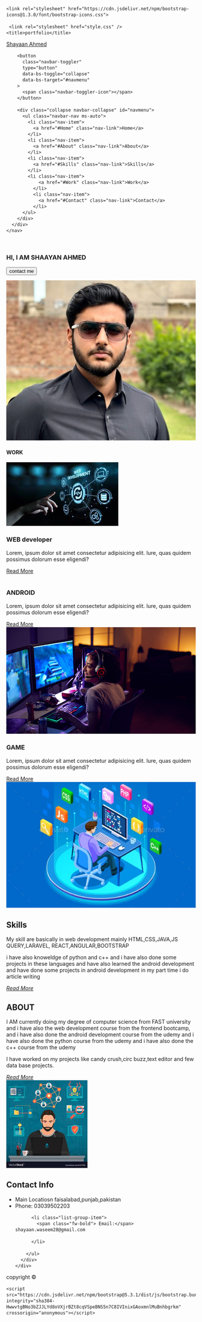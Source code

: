 <!doctype html>
<html lang="en">
  <head>
    <meta charset="utf-8">
    <meta name="viewport" content="width=device-width, initial-scale=1">
    <link href="https://cdn.jsdelivr.net/npm/bootstrap@5.3.1/dist/css/bootstrap.min.css" rel="stylesheet" 
    integrity="sha384-4bw+/aepP/YC94hEpVNVgiZdgIC5+VKNBQNGCHeKRQN+PtmoHDEXuppvnDJzQIu9" crossorigin="anonymous">
    
    <link rel="stylesheet" href="https://cdn.jsdelivr.net/npm/bootstrap-icons@1.3.0/font/bootstrap-icons.css">
    
     <link rel="stylesheet" href="style.css" />
    <title>portfolio</title>
  </head>
  <body >
    <nav class="navbar navbar-expand-lg bg-dark navbar-dark py-3 fixed-top">
      <div class="container">
        <a href="#" class="navbar-brand">Shayaan Ahmed</a>

        <button
          class="navbar-toggler"
          type="button"
          data-bs-toggle="collapse"
          data-bs-target="#navmenu"
        >
          <span class="navbar-toggler-icon"></span>
        </button>

        <div class="collapse navbar-collapse" id="navmenu">
          <ul class="navbar-nav ms-auto">
            <li class="nav-item">
              <a href="#Home" class="nav-link">Home</a>
            </li>
            <li class="nav-item">
              <a href="#About" class="nav-link">About</a>
            </li>
            <li class="nav-item">
              <a href="#Skills" class="nav-link">Skills</a>
            </li>
            <li class="nav-item">
                <a href="#Work" class="nav-link">Work</a>
              </li>
              <li class="nav-item">
                <a href="#Contact" class="nav-link">Contact</a>
              </li>
          </ul>
        </div>
      </div>
    </nav>

<!--showcase-->
<br>
<section class="bg-dark text-light p-5 text-center">
<div class="container">
 <div class="d-sm-flex align-items-center justify-content-between">
 <div>
 <h1>HI, I AM
   <span class="text-warning">
  SHAAYAN AHMED
 </span></h1>
 
 <button class="btn btn-primary btn-lg">
 contact me

 </button>
 
 <a href="#"><i class="bi bi-twitter text-white mx-1"></i></a>
 <a href="#"><i class="bi bi-facebook text-white mx-1"></i></a>
 <a href="#"><i class="bi bi-linkedin text-white mx-1"></i></a>
 <a href="#"><i class="bi bi-instagram text-white mx-1"></i></a>

 </div>
<img class="img-fluid w-50  d-block" src="img.jpg" alt="" \ >
 </div>
</div>

 

<section id="Work" class="p-5">
    <h1 class="text-center text-white">WORK</h1>
  <div class="container">
    <div class="row text-center g-4">
      <div class="col-md">
        <div class="card bg-dark text-light">
          <div class="card-body text-center">
            <div class="h1 mb-3">
                <img src="web.jpeg" class="img-fluid" alt="">
            </div>
            <h3 class="card-title mb-3">WEB developer</h3>
            <p class="card-text">
              Lorem, ipsum dolor sit amet consectetur adipisicing elit.
              Iure, quas quidem possimus dolorum esse eligendi?
            </p>
            <a href="#" class="btn btn-primary">Read More</a>
          </div>
        </div>
      </div>
      <div class="col-md">
        <div class="card bg-secondary text-light">
          <div class="card-body text-center">
            <div class="h1 mb-3">
                <img src="android.avif" class="img-fluid" alt="">
            </div>
            <h3 class="card-title mb-3">ANDROID</h3>
            <p class="card-text">
              Lorem, ipsum dolor sit amet consectetur adipisicing elit.
              Iure, quas quidem possimus dolorum esse eligendi?
            </p>
            <a href="#" class="btn btn-dark">Read More</a>
          </div>
        </div>
      </div>
      <div class="col-md">
        <div class="card bg-dark text-light">
          <div class="card-body text-center">
            <div class="h1 mb-3">
              <img src="game.jpg" class="img-fluid" alt="">
            </div>
            <h3 class="card-title mb-3">GAME</h3>
            <p class="card-text">
              Lorem, ipsum dolor sit amet consectetur adipisicing elit.
              Iure, quas quidem possimus dolorum esse eligendi?
            </p>
            <a href="#" class="btn btn-primary">Read More</a>
          </div>
        </div>
      </div>
    </div>
  </div>
</section>

<!--skill section-->

<section  id="Skills" class="p-5">
<div class="container">
<div class="row align-items-center justify-content-between">
  <div class="col-md">
    <img src="skill.jpg" class="img-fluid" alt="">
  </div>
  <div class="col-md p-5">
    <h2>Skills</h2>
    <p class="lead">
      My skill are basically in web development mainly HTML,CSS,JAVA,JS QUERY,LARAVEL,
      REACT,ANGULAR,BOOTSTRAP
    </p>
    <p>
     i have also knoweldge of python and c++ and i have also done some projects in these languages and have also learned the android development and have done some projects in android development
     in my part time i do article writing 
    </p>
    <a href="#" class="btn btn-dark m-3">
      <i class="bi bi-chevron-right">Read More</i>
    </a>
  </div>
</div>

</div>


</section>


<section  id="About" class="p-5 bg-dark text-light">
  <div class="container">
  <div class="row align-items-center justify-content-between"> 
    <div class="col-md p-5">
      <h2>ABOUT</h2>
      <p class="lead">
       I AM currently doing my degree of computer science from FAST university
         and i have also  the web development course from the frontend bootcamp, and i have also done the android development course from the udemy and i have also done the python course from the udemy and i have also done the c++ course from the udemy
      </p>
      <p>
        I have worked on my projects like candy crush,circ buzz,text editor 
        and few data base projects.
      </p>
      <a href="#" class="btn btn-secondary m-3">
        <i class="bi bi-chevron-right">Read More</i>
      </a>
    </div>
    <div class="col-md">
      <img src="about.jpeg" class="img-fluid" alt="">
    </div>
  </div> 
  </div>
  
  
  </section>
  



     
<!--contact and map-->
<section class="p-5">
  <div class="container">
    <div class="row g-4">
      <div class="col-md">
        <h2 class="text-center mb-4">Contact Info</h2>
        <ul class="list-group list-group-flush lead">
          <li class="list-group-item">
            <span class="fw-bold">Main Locatiosn</span>
            faisalabad,punjab,pakistan
          </li>
          <li class="list-group-item">
            <span class="fw-bold">Phone:</span> 03039502203
          </li>
         
          <li class="list-group-item">
            <span class="fw-bold"> Email:</span> shayaan.waseem28@gmail.com
            
          </li>
          
        </ul>
      </div>
    </div>
  </div>
</section>

<footer class="p-3 bg-dark  ">
<div class="container">
  <p class="lead">copyright &copy; 
<a href="" class="position-absolute bottom-0 end-0 p-5">
  <i class="bi bi-arrow-up-circle h1"></i>
</a>

  </p>
</div>
</footer>



    <script src="https://cdn.jsdelivr.net/npm/bootstrap@5.3.1/dist/js/bootstrap.bundle.min.js" integrity="sha384-HwwvtgBNo3bZJJLYd8oVXjrBZt8cqVSpeBNS5n7C8IVInixGAoxmnlMuBnhbgrkm" crossorigin="anonymous"></script>
 
  </body>
</html>


